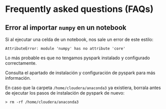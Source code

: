 # Frequently asked questions (FAQs)

## Error al importar `numpy` en un notebook

Si al ejecutar una celda de un notebook, nos sale un error de este estilo:

```
AttributeError: module 'numpy' has no attribute 'core'
```

Lo más probable es que no tengamos pyspark instalado y configurado correctamente.

Consulta el apartado de instalación y configuración de pyspark para más información.

En caso que la carpeta `/home/cloudera/anaconda3` ya existiera, borrala antes de 
ejecutar los pasos de instalación de pyspark de nuevo:
```
> rm -rf /home/cloudera/anaconda3
```   